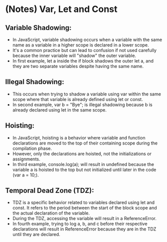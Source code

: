 # (Notes) Var, Let and Const

## Variable Shadowing:

- In JavaScript, variable shadowing occurs when a variable with the same name as a variable in a higher scope is declared in a lower scope.
- It's a common practice but can lead to confusion if not used carefully because the inner variable will "shadow" the outer variable.
- In first example, let a inside the if block shadows the outer let a, and they are two separate variables despite having the same name.

## Illegal Shadowing:

- This occurs when trying to shadow a variable using var within the same scope where that variable is already defined using let or const.
- In second example, var b = "Bye"; is illegal shadowing because b is already declared using let in the same scope.

## Hoisting:

- In JavaScript, hoisting is a behavior where variable and function declarations are moved to the top of their containing scope during the compilation phase.
- However, only the declarations are hoisted, not the initializations or assignments.
- In third example, console.log(a); will result in undefined because the variable a is hoisted to the top but not initialized until later in the code (var a = 10;).

## Temporal Dead Zone (TDZ):

- TDZ is a specific behavior related to variables declared using let and const. It refers to the period between the start of the block scope and the actual declaration of the variable.
- During the TDZ, accessing the variable will result in a ReferenceError.
- In fourth example, trying to log a, b, and c before their respective declarations will result in ReferenceError because they are in the TDZ until they are declared.